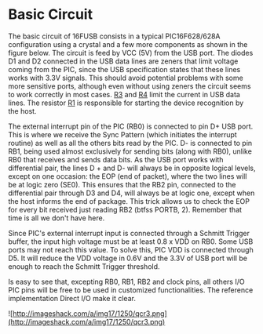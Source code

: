 # Basic Circuit #
The basic circuit of 16FUSB consists in a typical PIC16F628/628A configuration using a crystal and a few more components as shown in the figure below. The circuit is feed by VCC (5V) from the USB port. The diodes D1 and D2 connected in the USB data lines are zeners that limit voltage coming from the PIC, since the USB specification states that these lines works with 3.3V signals. This should avoid potential problems with some more sensitive ports, although even without using zeners the circuit seems to work correctly in most cases. [R3](https://code.google.com/p/16fusb/source/detail?r=3) and [R4](https://code.google.com/p/16fusb/source/detail?r=4) limit the current in USB data lines. The resistor [R1](https://code.google.com/p/16fusb/source/detail?r=1) is responsible for starting the device recognition by the host.

The external interrupt pin of the PIC (RB0) is connected to pin D+ USB port. This is where we receive the Sync Pattern (which initiates the interrupt routine) as well as all the others bits read by the PIC. D- is connected to pin RB1, being used almost exclusively for sending bits (along with RB0), unlike RB0 that receives and sends data bits. As the USB port works with differential pair, the lines D + and D- will always be in opposite logical levels, except on one occasion: the EOP (end of packet), where the two lines will be at logic zero (SE0). This ensures that the RB2 pin, connected to the differential pair through D3 and D4, will always be at logic one, except when the host informs the end of package. This trick allows us to check the EOP for every bit received just reading RB2 (btfss PORTB, 2). Remember that time is all we don't have here.

Since PIC's external interrupt input is connected through a Schmitt Trigger buffer, the input high voltage must be at least 0.8 x VDD on RB0. Some USB ports may not reach this value. To solve this, PIC VDD is connected through D5. It will reduce the VDD voltage in 0.6V and the 3.3V of USB port will be enough to reach the Schmitt Trigger threshold.

Is easy to see that, excepting RB0, RB1, RB2 and clock pins, all others I/O PIC pins will be free to be used in customized functionalities. The reference implementation Direct I/O make it clear.

![http://imageshack.com/a/img17/1250/qcr3.png](http://imageshack.com/a/img17/1250/qcr3.png)
